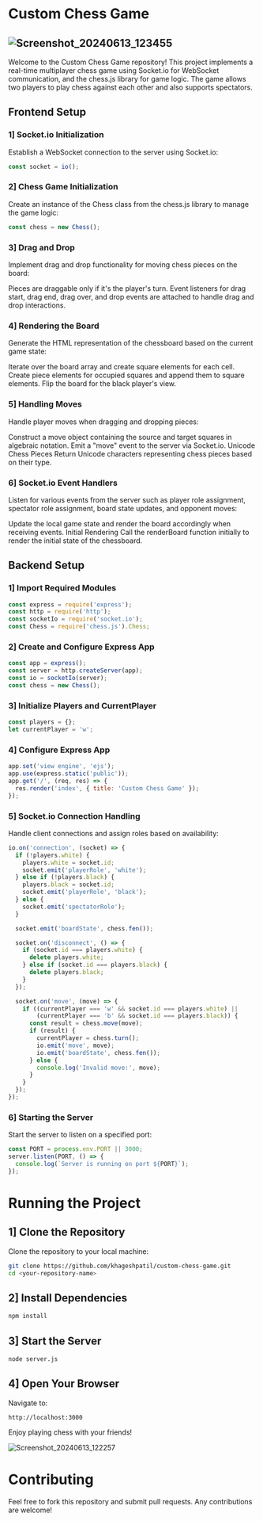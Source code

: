 # Custom Chess Game

## ![Screenshot_20240613_123455](https://github.com/khageshpatil/Custom-chess/assets/137763256/65bcc340-e6ff-4263-9399-6c98571b5d75)

Welcome to the Custom Chess Game repository!
This project implements a real-time multiplayer chess game using Socket.io for WebSocket communication, and the chess.js library for game logic. The game allows two players to play chess against each other and also supports spectators.

## Frontend Setup
### 1] Socket.io Initialization
Establish a WebSocket connection to the server using Socket.io:

```javascript
const socket = io();
```
### 2] Chess Game Initialization
Create an instance of the Chess class from the chess.js library to manage the game logic:

```javascript
const chess = new Chess();
```
### 3] Drag and Drop
Implement drag and drop functionality for moving chess pieces on the board:

Pieces are draggable only if it's the player's turn.
Event listeners for drag start, drag end, drag over, and drop events are attached to handle drag and drop interactions.
### 4] Rendering the Board
Generate the HTML representation of the chessboard based on the current game state:

Iterate over the board array and create square elements for each cell.
Create piece elements for occupied squares and append them to square elements.
Flip the board for the black player's view.
### 5] Handling Moves
Handle player moves when dragging and dropping pieces:

Construct a move object containing the source and target squares in algebraic notation.
Emit a "move" event to the server via Socket.io.
Unicode Chess Pieces
Return Unicode characters representing chess pieces based on their type.
### 6] Socket.io Event Handlers
Listen for various events from the server such as player role assignment, spectator role assignment, board state updates, and opponent moves:

Update the local game state and render the board accordingly when receiving events.
Initial Rendering
Call the renderBoard function initially to render the initial state of the chessboard.

## Backend Setup
### 1] Import Required Modules
```javascript
const express = require('express');
const http = require('http');
const socketIo = require('socket.io');
const Chess = require('chess.js').Chess;
```
### 2] Create and Configure Express App
```javascript
const app = express();
const server = http.createServer(app);
const io = socketIo(server);
const chess = new Chess();
```
### 3] Initialize Players and CurrentPlayer
```javascript
const players = {};
let currentPlayer = 'w';
```
### 4] Configure Express App
```javascript
app.set('view engine', 'ejs');
app.use(express.static('public'));
app.get('/', (req, res) => {
  res.render('index', { title: 'Custom Chess Game' });
});
```
### 5] Socket.io Connection Handling
Handle client connections and assign roles based on availability:

```javascript
io.on('connection', (socket) => {
  if (!players.white) {
    players.white = socket.id;
    socket.emit('playerRole', 'white');
  } else if (!players.black) {
    players.black = socket.id;
    socket.emit('playerRole', 'black');
  } else {
    socket.emit('spectatorRole');
  }

  socket.emit('boardState', chess.fen());

  socket.on('disconnect', () => {
    if (socket.id === players.white) {
      delete players.white;
    } else if (socket.id === players.black) {
      delete players.black;
    }
  });

  socket.on('move', (move) => {
    if ((currentPlayer === 'w' && socket.id === players.white) ||
        (currentPlayer === 'b' && socket.id === players.black)) {
      const result = chess.move(move);
      if (result) {
        currentPlayer = chess.turn();
        io.emit('move', move);
        io.emit('boardState', chess.fen());
      } else {
        console.log('Invalid move:', move);
      }
    }
  });
});
```
### 6] Starting the Server
Start the server to listen on a specified port:

```javascript
const PORT = process.env.PORT || 3000;
server.listen(PORT, () => {
  console.log(`Server is running on port ${PORT}`);
});
```
# Running the Project
## 1] Clone the Repository
Clone the repository to your local machine:
```bash
git clone https://github.com/khageshpatil/custom-chess-game.git
cd <your-repository-name>
```
## 2] Install Dependencies
```bash
npm install
```
## 3] Start the Server
```bash
node server.js
```
## 4] Open Your Browser
Navigate to:
```
http://localhost:3000
```
Enjoy playing chess with your friends!

![Screenshot_20240613_122257](https://github.com/khageshpatil/Custom-chess/assets/137763256/0282cb0b-7cc3-43b0-8772-b78a8678cd84)

# Contributing
Feel free to fork this repository and submit pull requests. Any contributions are welcome!
